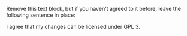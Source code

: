 Remove this text block, but if you haven't
agreed to it before, leave the following sentence in place:

I agree that my changes can be licensed under GPL 3.
